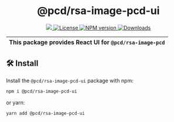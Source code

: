 <p align="center">
    <h1 align="center">
        @pcd/rsa-image-pcd-ui
    </h1>
</p>

<p align="center">
    <a href="https://github.com/proofcarryingdata">
        <img src="https://img.shields.io/badge/project-PCD-blue.svg?style=flat-square">
    </a>
    <a href="https://github.com/proofcarryingdata/zupass/blob/main/packages/rsa-image-pcd-ui/LICENSE">
        <img alt="License" src="https://img.shields.io/badge/license-GPL--3.0-green.svg?style=flat-square">
    </a>
    <a href="https://www.npmjs.com/package/@pcd/rsa-image-pcd-ui">
        <img alt="NPM version" src="https://img.shields.io/npm/v/@pcd/rsa-image-pcd?style=flat-square" />
    </a>
    <a href="https://npmjs.org/package/@pcd/rsa-image-pcd-ui">
        <img alt="Downloads" src="https://img.shields.io/npm/dm/@pcd/rsa-image-pcd-ui.svg?style=flat-square" />
    </a>
</p>

| This package provides React UI for `@pcd/rsa-image-pcd` |
| ------------------------------------------------------- |

## 🛠 Install

Install the `@pcd/rsa-image-pcd-ui` package with npm:

```bash
npm i @pcd/rsa-image-pcd-ui
```

or yarn:

```bash
yarn add @pcd/rsa-image-pcd-ui
```
